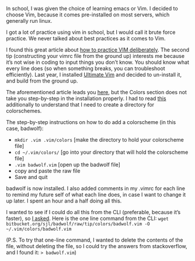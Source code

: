 In school, I was given the choice of learning emacs or Vim. I decided to choose Vim, because it comes pre-installed on most servers, which generally run linux.

I got a lot of practice using vim in school, but I would call it brute force practice. We never talked about best practices as it comes to Vim.

I found this great article about [how to practice VIM deliberately](https://medium.com/actualize-network/how-to-learn-vim-a-four-week-plan-cd8b376a9b85). The second tip (constructing your vimrc file from the ground up) interests me because it’s not wise in coding to input things you don’t know. You should know what every line does (so when something breaks, you can troubleshoot efficiently). Last year, I installed [Ultimate Vim](https://github.com/amix/vimrc) and decided to un-install it, and build from the ground up.

The aforementioned article leads you [here](https://dougblack.io/words/a-good-vimrc.html), but the Colors section does not take you step-by-step in the installation properly. I had to read [this](https://www.mkyong.com/linux/how-to-install-a-vim-color-scheme/) additionally to understand that I need to create a directory for colorschemes.

The step-by-step instructions on how to do add a colorscheme (in this case, badwolf):
* `mkdir .vim .vim/colors` [make the directory to hold your colorscheme file]
* `cd ~/.vim/colors/` [go into your directory that will hold the colorscheme file]
* `.vim badwolf.vim` [open up the badwolf file]
* copy and paste the raw file
* Save and quit

badwolf is now installed. I also added comments in my .vimrc for each line to remind my future self of what each line does, in case I want to change it up later. I spent an hour and a half doing all this.

I wanted to see if I could do all this from the CLI (preferable, because it’s faster), so [I asked](https://stackoverflow.com/questions/51989852/copy-paste-from-raw-file-on-web-into-vim). Here is the one line command from the CLI:
`wget bitbucket.org/sjl/badwolf/raw/tip/colors/badwolf.vim -O ~/.vim/colors/badwolf.vim`

(P.S. To try that one-line command, I wanted to delete the contents of the file, without deleting the file, so I could try the answers from stackoverflow, and I found it:
`> badwolf.vim`)
